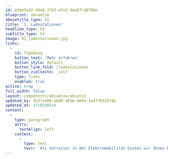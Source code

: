 ```yaml
---
id: e3ee5a42-dde8-4763-afe3-9ee67c16780e
blueprint: absaetze
abovetitle_type: h2
title: '3. Ladestationen'
headline_type: h3
subtitle_type: h3
image: 02_ladestationen.jpg
links:
  -
    id: ltpmduoq
    button_text: 'Mehr erfahren'
    button_style: default
    button_link_feld: /ladestationen
    button_zielseite: _self
    type: links
    enabled: true
active: true
full_width: false
layout: components/absaetze/absatz2
updated_by: 5637ed09-bb88-4616-9d5b-1e4f7652b74b
updated_at: 1710330154
content:
  -
    type: paragraph
    attrs:
      textAlign: left
    content:
      -
        type: text
        text: 'Als Vorreiter in der Elektromobilität bieten wir Ihnen Ladestationen für Zuhause oder Ihr Unternehmen. Machen Sie sich bereit für die Zukunft der Mobilität und laden Sie Ihr Elektrofahrzeug bequem und effizient auf.'
---
```

